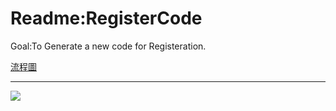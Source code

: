 # Readme:RegisterCode
Goal:To Generate a new code for Registeration.

[流程圖](https://app.diagrams.net/#Hxuunnis123%2FRegisterCode%2Fmain%2FUntitled%20Diagram.drawio)

---
![](https://i.imgur.com/TAI1pa1.png)



